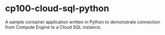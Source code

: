 # cp100-cloud-sql-python
A sample container application written in Python to demonstrate connection from Compute Engine to a Cloud SQL instance.
